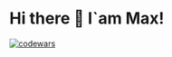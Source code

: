 # Hi there 👋 I`am Max!
[![codewars](https://www.codewars.com/users/predmaxim/badges/micro)](https://www.codewars.com/users/predmaxim)
